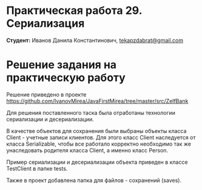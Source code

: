 # Практическая работа 29. Сериализация
**Студент:** Иванов Данила Константинович, tekapzdabrat@gmail.com
# Решение задания на практическую работу
Решение приведено в проекте https://github.com/IvanovMirea/JavaFirstMirea/tree/master/src/ZelfBank

Для решения поставленного таска была отработаны технологии сериализации и десериализации.

В качестве объектов для сохранения были выбраны объекты класса Client - учетные записи клиентов. Для этого класс Client наследуется от класса Serializable, чтобы все работало корректно необходимо так же унаследовать родителя класса Client, а именно класс Person.

Пример сериализации и десериализации объекта приведен в классе TestClient в папке tests.

Также в проект добавлена папка для файлов - сохранений (saves).
